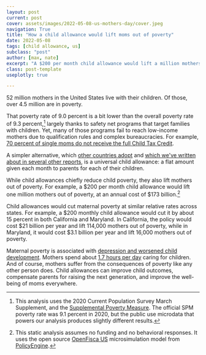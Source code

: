 ```yaml
---
layout: post
current: post
cover: assets/images/2022-05-08-us-mothers-day/cover.jpeg
navigation: True
title: "How a child allowance would lift moms out of poverty"
date: 2022-05-08
tags: [child allowance, us]
subclass: "post"
author: [max, nate]
excerpt: "A $200 per month child allowance would lift a million mothers out of poverty."
class: post-template
useplotly: true

---
```


52 million mothers in the United States live with their children.
Of those, over 4.5 million are in poverty.

That poverty rate of 9.0 percent is a bit lower than the overall poverty rate of 9.3 percent,[^spm] largely thanks to safety net programs that target families with children.
Yet, many of those programs fail to reach low-income mothers due to qualification rules and complex bureaucracies.
For example, [70 percent of single moms do not receive the full Child Tax Credit](https://tcf.org/content/report/what-a-child-allowance-like-canadas-would-do-for-child-poverty-in-america/?session=1).

[^spm]: This analysis uses the 2020 Current Population Survey March Supplement, and the [Supplemental Poverty Measure](https://www.census.gov/library/publications/2021/demo/p60-275.html). The official SPM poverty rate was 9.1 percent in 2020, but the public use microdata that powers our analysis produces slightly different results.

A simpler alternative, which [other countries adopt](https://child-allowance.ubicenter.org/policies.html#other-countries) and [which we've written about in several other reports](https://www.ubicenter.org/tag/child-allowance/), is a universal child allowance: a flat amount given each month to parents for each of their children.

While child allowances chiefly reduce child poverty, they also lift mothers out of poverty.
For example, a \$200 per month child allowance would lift one million mothers out of poverty, at an annual cost of \$173 billion.[^funding]

[^funding]: This static analysis assumes no funding and no behavioral responses. It uses the open source [OpenFisca US](https://openfisca.us) microsimulation model from [PolicyEngine](https://policyengine.org).





<div>
  <script>
    $(document).ready(function(){
      $("#graph_graph_5_1").load("{{site.baseurl}}assets/markdown_assets/us-mothers-day-2022/graph_5_1.html");
    });
  </script>
</div>
<div id = "graph_graph_5_1"></div>

<div>
  <script>
    $(document).ready(function(){
      $("#graph_graph_5_2").load("{{site.baseurl}}assets/markdown_assets/us-mothers-day-2022/graph_5_2.html");
    });
  </script>
</div>
<div id = "graph_graph_5_2"></div>

Child allowances would cut maternal poverty at similar relative rates across states.
For example, a \$200 monthly child allowance would cut it by about 15 percent in both California and Maryland.
In California, the policy would cost \$21 billion per year and lift 114,000 mothers out of poverty, while in Maryland, it would cost \$3.1 billion per year and lift 16,000 mothers out of poverty.

<div>
  <script>
    $(document).ready(function(){
      $("#graph_graph_7_1").load("{{site.baseurl}}assets/markdown_assets/us-mothers-day-2022/graph_7_1.html");
    });
  </script>
</div>
<div id = "graph_graph_7_1"></div>

Maternal poverty is associated with [depression and worsened child development](https://srcd.onlinelibrary.wiley.com/doi/abs/10.1111/1467-8624.00379).
Mothers spend about [1.7 hours per day](https://www.bls.gov/charts/american-time-use/activity-by-parent.htm) caring for children.
And of course, mothers suffer from the consequences of poverty like any other person does.
Child allowances can improve child outcomes, compensate parents for raising the next generation, and improve the well-being of moms everywhere.
